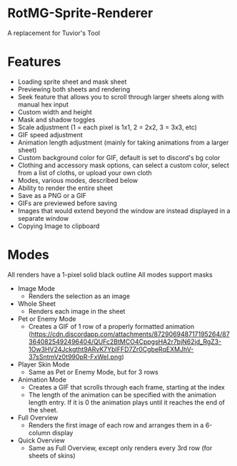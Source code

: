 # RotMG-Sprite-Renderer

A replacement for Tuvior's Tool

# Features

- Loading sprite sheet and mask sheet
- Previewing both sheets and rendering
- Seek feature that allows you to scroll through larger sheets along with manual hex input
- Custom width and height
- Mask and shadow toggles
- Scale adjustment (1 = each pixel is 1x1, 2 = 2x2, 3 = 3x3, etc)
- GIF speed adjustment
- Animation length adjustment (mainly for taking animations from a larger sheet)
- Custom background color for GIF, default is set to discord's bg color
- Clothing and accessory mask options, can select a custom color, select from a list of cloths, or upload your own cloth
- Modes, various modes, described below
- Ability to render the entire sheet
- Save as a PNG or a GIF
- GIFs are previewed before saving
- Images that would extend beyond the window are instead displayed in a separate window
- Copying Image to clipboard

# Modes
All renders have a 1-pixel solid black outline
All modes support masks

- Image Mode
  - Renders the selection as an image
- Whole Sheet
  - Renders each image in the sheet
- Pet or Enemy Mode
  - Creates a GIF of 1 row of a properly formatted animation (https://cdn.discordapp.com/attachments/872906948717195264/873640825492496404/QUFc2BtMCO4CppgsHA2r7bjN62jd_RgZ3-1Ow3HV24Jckgtht9ARvK7YbIFFD7Zr0CgbeRqEXMJhV-37sSntmVz0t990pR-FxWeI.png)
- Player Skin Mode
  - Same as Pet or Enemy Mode, but for 3 rows
- Animation Mode
  - Creates a GIF that scrolls through each frame, starting at the index
  - The length of the animation can be specified with the animation length entry. If it is 0 the animation plays until it reaches the end of the sheet.
- Full Overview
  - Renders the first image of each row and arranges them in a 6-column display
- Quick Overview
  - Same as Full Overview, except only renders every 3rd row (for sheets of skins)
